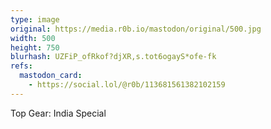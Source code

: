 ```yaml
---
type: image
original: https://media.r0b.io/mastodon/original/500.jpg
width: 500
height: 750
blurhash: UZFiP_ofRkof?djXR,s.tot6ogayS*ofe-fk
refs:
  mastodon_card:
    - https://social.lol/@r0b/113681561382102159
---
```


Top Gear: India Special
